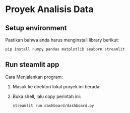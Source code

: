 # Proyek Analisis Data

## Setup environment
Pastikan bahwa anda harus menginstall library berikut: 
```
pip install numpy pandas matplotlib seaborn streamlit
```

## Run steamlit app
Cara Menjalankan program:
1. Masuk ke direktori lokal proyek ini berada:
2. Buka shell, lalu copy perintah ini:

    ```shell
    streamlit run dashboard/dashboard.py
    ```
